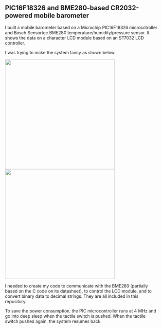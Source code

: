 ## PIC16F18326 and BME280-based CR2032-powered mobile barometer
I built a mobile barometer based on a Microchip PIC16F18326 microcotroller and Bosch Sensortec BME280 temperature/humidity/pressure sensor. It shows the data on a character LCD module based on an ST7032 LCD controller.

I was trying to make the system fancy as shown below.

<img src="DSC00086.JPG" style="width:360px" /> <img src="DSC00112.JPG" style="width:360px" />

I needed to create my code to communicate with the BME280 (partially based on the C code on its datasheet), to control the LCD module, and to convert binary data to decimal strings. They are all included in this repository.

To save the power consumption, the PIC microcontroller runs at 4 MHz and go into deep sleep when the tactile switch is pushed. When the tactile switch pushed again, the system resumes back.
